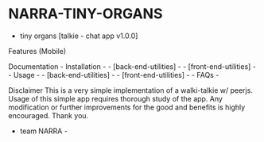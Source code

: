 # NARRA-TINY-ORGANS
- tiny organs [talkie - chat app v1.0.0]

Features (Mobile)

Documentation
	- Installation -
		- [back-end-utilities] -
		- [front-end-utilities] -
	- Usage -
		- [back-end-utilities] -
		- [front-end-utilities] -
	- FAQs -	



Disclaimer
This is a very simple implementation of a walki-talkie w/ peerjs. Usage of this simple app requires thorough study of the app.
Any modification or further improvements for the good and benefits is highly encouraged. Thank you.

- team NARRA -
